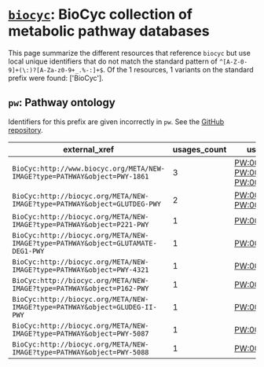 # [`biocyc`](https://bioregistry.io/biocyc): BioCyc collection of metabolic pathway databases

This page summarize the different resources that reference `biocyc`
but use local unique identifiers that do not match the standard pattern of
`^[A-Z-0-9]+(\:)?[A-Za-z0-9+_.%-:]+$`. Of the 1 resources,
1 variants on the standard prefix were found: ['BioCyc'].

## `pw`: Pathway ontology

Identifiers for this prefix are given incorrectly in `pw`. See the [GitHub repository](https://github.com/rat-genome-database/PW-Pathway-Ontology).

| external_xref                                                                    |   usages_count | usages                                                                                                                                            |
|----------------------------------------------------------------------------------|----------------|---------------------------------------------------------------------------------------------------------------------------------------------------|
| `BioCyc:http://www.biocyc.org/META/NEW-IMAGE?type=PATHWAY&object=PWY-1861`       |              3 | [PW:0001376](https://bioregistry.io/PW:0001376), [PW:0001377](https://bioregistry.io/PW:0001377), [PW:0001378](https://bioregistry.io/PW:0001378) |
| `BioCyc:http://biocyc.org/META/NEW-IMAGE?type=PATHWAY&object=GLUTDEG-PWY`        |              2 | [PW:0001381](https://bioregistry.io/PW:0001381), [PW:0001382](https://bioregistry.io/PW:0001382)                                                  |
| `BioCyc:http://biocyc.org/META/NEW-IMAGE?type=PATHWAY&object=P221-PWY`           |              1 | [PW:0001379](https://bioregistry.io/PW:0001379)                                                                                                   |
| `BioCyc:http://biocyc.org/META/NEW-IMAGE?type=PATHWAY&object=GLUTAMATE-DEG1-PWY` |              1 | [PW:0001380](https://bioregistry.io/PW:0001380)                                                                                                   |
| `BioCyc:http://biocyc.org/META/NEW-IMAGE?type=PATHWAY&object=PWY-4321`           |              1 | [PW:0001383](https://bioregistry.io/PW:0001383)                                                                                                   |
| `BioCyc:http://biocyc.org/META/NEW-IMAGE?type=PATHWAY&object=P162-PWY`           |              1 | [PW:0001384](https://bioregistry.io/PW:0001384)                                                                                                   |
| `BioCyc:http://biocyc.org/META/NEW-IMAGE?type=PATHWAY&object=GLUDEG-II-PWY`      |              1 | [PW:0001386](https://bioregistry.io/PW:0001386)                                                                                                   |
| `BioCyc:http://biocyc.org/META/NEW-IMAGE?type=PATHWAY&object=PWY-5087`           |              1 | [PW:0001387](https://bioregistry.io/PW:0001387)                                                                                                   |
| `BioCyc:http://biocyc.org/META/NEW-IMAGE?type=PATHWAY&object=PWY-5088`           |              1 | [PW:0001388](https://bioregistry.io/PW:0001388)                                                                                                   |

